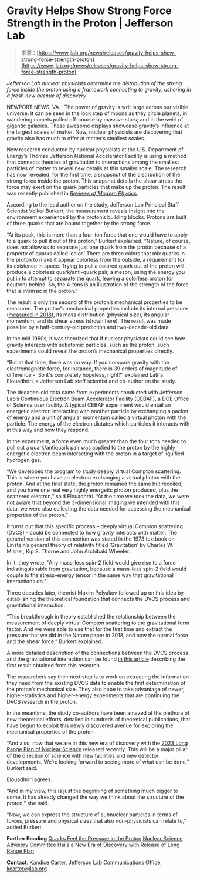 <!--yml
category: 未分类
date: 2024-05-27 15:17:17
-->

# Gravity Helps Show Strong Force Strength in the Proton | Jefferson Lab

> 来源：[https://www.jlab.org/news/releases/gravity-helps-show-strong-force-strength-proton](https://www.jlab.org/news/releases/gravity-helps-show-strong-force-strength-proton)

*Jefferson Lab nuclear physicists determine* *the distribution of the strong force inside the proton using a framework connecting to gravity, ushering in a fresh new avenue of discovery*

NEWPORT NEWS, VA – The power of gravity is writ large across our visible universe. It can be seen in the lock step of moons as they circle planets; in wandering comets pulled off-course by massive stars; and in the swirl of gigantic galaxies. These awesome displays showcase gravity’s influence at the largest scales of matter. Now, nuclear physicists are discovering that gravity also has much to offer at matter’s smallest scales.

New research conducted by nuclear physicists at the U.S. Department of Energy’s Thomas Jefferson National Accelerator Facility is using a method that connects theories of gravitation to interactions among the smallest particles of matter to reveal new details at this smaller scale. The research has now revealed, for the first time, a snapshot of the distribution of the strong force inside the proton. This snapshot details the shear stress the force may exert on the quark particles that make up the proton. The result was recently published in [*Reviews of Modern Physics*](https://journals.aps.org/rmp/abstract/10.1103/RevModPhys.95.041002).   

According to the lead author on the study, Jefferson Lab Principal Staff Scientist Volker Burkert, the measurement reveals insight into the environment experienced by the proton’s building blocks. Protons are built of three quarks that are bound together by the strong force.

“At its peak, this is more than a four-ton force that one would have to apply to a quark to pull it out of the proton,” Burkert explained. “Nature, of course, does not allow us to separate just one quark from the proton because of a property of quarks called ‘color.’ There are three colors that mix quarks in the proton to make it appear colorless from the outside, a requirement for its existence in space. Trying to pull a colored quark out of the proton will produce a colorless quark/anti-quark pair, a meson, using the energy you put in to attempt to separate the quark, leaving a colorless proton (or neutron) behind. So, the 4-tons is an illustration of the strength of the force that is intrinsic in the proton.”

The result is only the second of the proton’s mechanical properties to be measured. The proton’s mechanical properties include its internal pressure ([measured in 2018](https://www.jlab.org/news/releases/quarks-feel-pressure-proton)), its mass distribution (physical size), its angular momentum, and its shear stress (shown here). The result was made possible by a half-century-old prediction and two-decade-old data.

In the mid 1960s, it was theorized that if nuclear physicists could see how gravity interacts with subatomic particles, such as the proton, such experiments could reveal the proton’s mechanical properties directly.

“But at that time, there was no way. If you compare gravity with the electromagnetic force, for instance, there is 39 orders of magnitude of difference -  So it's completely hopeless, right?” explained Latifa Elouadhriri, a Jefferson Lab staff scientist and co-author on the study.

The decades-old data came from experiments conducted with Jefferson Lab’s Continuous Electron Beam Accelerator Facility (CEBAF), a DOE Office of Science user facility. A typical CEBAF experiment would entail an energetic electron interacting with another particle by exchanging a packet of energy and a unit of angular momentum called a virtual photon with the particle. The energy of the electron dictates which particles it interacts with in this way and how they respond.

In the experiment, a force even much greater than the four tons needed to pull out a quark/antiquark pair was applied to the proton by the highly energetic electron beam interacting with the proton in a target of liquified hydrogen gas.

“We developed the program to study deeply virtual Compton scattering. This is where you have an electron exchanging a virtual photon with the proton. And at the final state, the proton remained the same but recoiled, and you have one real very highly energetic photon produced, plus the scattered electron,” said Elouadhriri. “At the time we took the data, we were not aware that beyond the 3-dimensional imaging we intended with this data, we were also collecting the data needed for accessing the mechanical properties of the proton.”

It turns out that this specific process – deeply virtual Compton scattering (DVCS) – could be connected to how gravity interacts with matter. The general version of this connection was stated in the 1973 textbook on Einstein’s general theory of relativity titled ‘Gravitation’ by Charles W. Misner, Kip S. Thorne and John Archibald Wheeler.

In it, they wrote, “Any mass-less spin-2 field would give rise to a force indistinguishable from gravitation, because a mass-less spin-2 field would couple to the stress–energy tensor in the same way that gravitational interactions do.”

Three decades later, theorist Maxim Polyakov followed up on this idea by establishing the theoretical foundation that connects the DVCS process and gravitational interaction.

“This breakthrough in theory established the relationship between the measurement of deeply virtual Compton scattering to the gravitational form factor. And we were able to use that for the first time and extract the pressure that we did in the Nature paper in 2018, and now the normal force and the shear force,” Burkert explained.

A more detailed description of the connections between the DVCS process and the gravitational interaction can be found [in this article](https://www.jlab.org/news/releases/quarks-feel-pressure-proton) describing the first result obtained from this research.

The researchers say their next step is to work on extracting the information they need from the existing DVCS data to enable the first determination of the proton’s mechanical size. They also hope to take advantage of newer, higher-statistics and higher-energy experiments that are continuing the DVCS research in the proton.

In the meantime, the study co-authors have been amazed at the plethora of new theoretical efforts, detailed in hundreds of theoretical publications, that have begun to exploit this newly discovered avenue for exploring the mechanical properties of the proton.

“And also, now that we are in this new era of discovery with the [2023 Long Range Plan of Nuclear Science](https://science.osti.gov/-/media/np/nsac/pdf/202310/NSAC_LRP_2023.pdf) released recently. This will be a major pillar of the direction of science with new facilities and new detector developments. We’re looking forward to seeing more of what can be done,” Burkert said.

Elouadhriri agrees.

“And in my view, this is just the beginning of something much bigger to come. It has already changed the way we think about the structure of the proton,” she said.

“Now, we can express the structure of subnuclear particles in terms of forces, pressure and physical sizes that also non-physicists can relate to,” added Burkert.

**Further Reading**
[Quarks Feel the Pressure in the Proton](https://www.jlab.org/news/releases/quarks-feel-pressure-proton)
[Nuclear Science Advisory Committee Hails a New Era of Discovery with Release of Long Range Plan](https://www.jlab.org/news/releases/nuclear-science-advisory-committee-hails-new-era-discovery-release-long-range-plan)

**Contact**: Kandice Carter, Jefferson Lab Communications Office, [kcarter@jlab.org](mailto:kcarter@jlab.org)